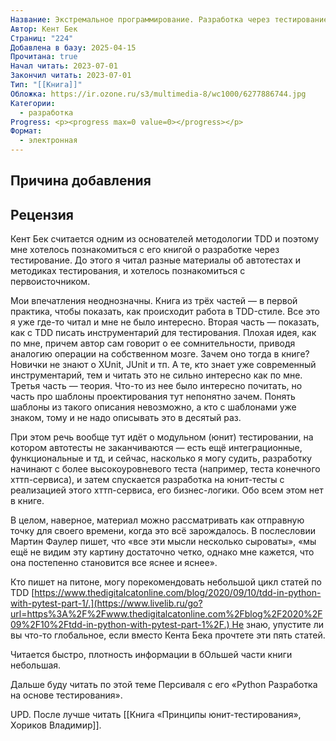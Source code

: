 ```yaml
---
Название: Экстремальное программирование. Разработка через тестирование
Автор: Кент Бек
Страниц: "224"
Добавлена в базу: 2025-04-15
Прочитана: true
Начал читать: 2023-07-01
Закончил читать: 2023-07-01
Тип: "[[Книга]]"
Обложка: https://ir.ozone.ru/s3/multimedia-8/wc1000/6277886744.jpg
Категории:
  - разработка
Progress: <p><progress max=0 value=0></progress></p>
Формат:
  - электронная
---
```

## Причина добавления


## Рецензия

Кент Бек считается одним из основателей методологии TDD и поэтому мне хотелось познакомиться с его книгой о разработке через тестирование. До этого я читал разные материалы об автотестах и методиках тестирования, и хотелось познакомиться с первоисточником.

Мои впечатления неоднозначны. Книга из трёх частей — в первой практика, чтобы показать, как происходит работа в TDD-стиле. Все это я уже где-то читал и мне не было интересно. Вторая часть — показать, как с TDD писать инструментарий для тестирования. Плохая идея, как по мне, причем автор сам говорит о ее сомнительности, приводя аналогию операции на собственном мозге. Зачем оно тогда в книге? Новички не знают о XUnit, JUnit и тп. А те, кто знает уже современный инструментарий, тем и читать это не сильно интересно как по мне. Третья часть — теория. Что-то из нее было интересно почитать, но часть про шаблоны проектирования тут непонятно зачем. Понять шаблоны из такого описания невозможно, а кто с шаблонами уже знаком, тому и не надо описывать это в десятый раз.

При этом речь вообще тут идёт о модульном (юнит) тестировании, на котором автотесты не заканчиваются — есть ещё интеграционные, функциональные и тд, и сейчас, насколько я могу судить, разработку начинают с более высокоуровневого теста (например, теста конечного хттп-сервиса), и затем спускается разработка на юнит-тесты с реализацией этого хттп-сервиса, его бизнес-логики. Обо всем этом нет в книге.

В целом, наверное, материал можно рассматривать как отправную точку для своего времени, когда это всё зарождалось. В послесловии Мартин Фаулер пишет, что «все эти мысли несколько сыроваты», «мы ещё не видим эту картину достаточно четко, однако мне кажется, что она постепенно становится все яснее и яснее».

Кто пишет на питоне, могу порекомендовать небольшой цикл статей по TDD [https://www.thedigitalcatonline.com/blog/2020/09/10/tdd-in-python-with-pytest-part-1/.](https://www.livelib.ru/go?url=https%3A%2F%2Fwww.thedigitalcatonline.com%2Fblog%2F2020%2F09%2F10%2Ftdd-in-python-with-pytest-part-1%2F.) Не знаю, упустите ли вы что-то глобальное, если вместо Кента Бека прочтете эти пять статей.

Читается быстро, плотность информации в бОльшей части книги небольшая.

Дальше буду читать по этой теме Персиваля с его «Python Разработка на основе тестирования».

UPD. После лучше читать [[Книга «Принципы юнит-тестирования», Хориков Владимир]].